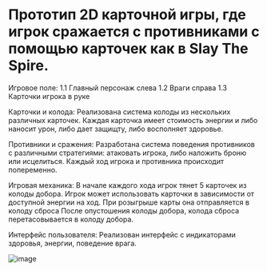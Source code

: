 # Прототип 2D карточной игры, где игрок сражается с противниками с помощью карточек как в Slay The Spire.

Игровое поле:
1.1 Главный персонаж слева
1.2 Враги справа
1.3 Карточки игрока в руке

Карточки и колода:
Реализована система колоды из нескольких различных карточек. Каждая карточка имеет стоимость энергии и либо наносит урон, либо дает защищту, либо восполняет здоровье.

Противники и сражения:
Разработана система поведения противников с различными стратегиями: атаковать игрока, либо наложить броню или исцелиться.
Каждый ход игрока и противника происходит попеременно.

Игровая механика:
В начале каждого хода игрок тянет 5 карточек из колоды добора.
Игрок может использовать карточки в зависимости от доступной энергии на ход.
При розыгрыше карты она отправляется в колоду сброса
После опустошения колоды добора, колода сброса перетасовывается в колоду добора.

Интерфейс пользователя:
Реализован интерфейс с индикаторами здоровья, энергии, поведение врага.

![image](https://github.com/user-attachments/assets/cf8e5fe0-97c0-4659-b03c-521e7dd6f341)
